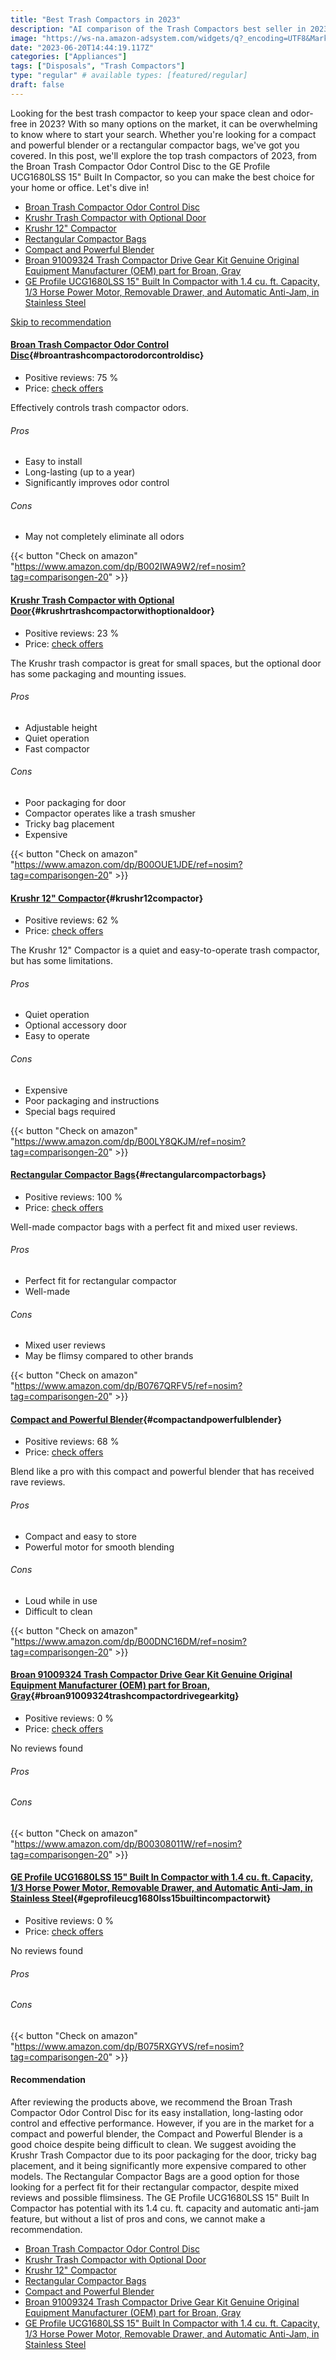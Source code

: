 ```yaml
---
title: "Best Trash Compactors in 2023"
description: "AI comparison of the Trash Compactors best seller in 2023"
image: "https://ws-na.amazon-adsystem.com/widgets/q?_encoding=UTF8&MarketPlace=US&ASIN=B002IWA9W2&ServiceVersion=20070822&ID=AsinImage&WS=1&Format=_SL500_"
date: "2023-06-20T14:44:19.117Z"
categories: ["Appliances"]
tags: ["Disposals", "Trash Compactors"]
type: "regular" # available types: [featured/regular]
draft: false
---
```

Looking for the best trash compactor to keep your space clean and odor-free in 2023? With so many options on the market, it can be overwhelming to know where to start your search. Whether you're looking for a compact and powerful blender or a rectangular compactor bags, we've got you covered. In this post, we'll explore the top trash compactors of 2023, from the Broan Trash Compactor Odor Control Disc to the GE Profile UCG1680LSS 15" Built In Compactor, so you can make the best choice for your home or office. Let's dive in!

- [Broan Trash Compactor Odor Control Disc](#broantrashcompactorodorcontroldisc)
- [Krushr Trash Compactor with Optional Door](#krushrtrashcompactorwithoptionaldoor)
- [Krushr 12" Compactor](#krushr12compactor)
- [Rectangular Compactor Bags](#rectangularcompactorbags)
- [Compact and Powerful Blender](#compactandpowerfulblender)
- [Broan 91009324 Trash Compactor Drive Gear Kit Genuine Original Equipment Manufacturer (OEM) part for Broan, Gray](#broan91009324trashcompactordrivegearkitg)
- [GE Profile UCG1680LSS 15" Built In Compactor with 1.4 cu. ft. Capacity, 1/3 Horse Power Motor, Removable Drawer, and Automatic Anti-Jam, in Stainless Steel](#geprofileucg1680lss15builtincompactorwit)


[Skip to recommendation](#recommendation)


#### [Broan Trash Compactor Odor Control Disc](https://www.amazon.com/dp/B002IWA9W2/ref=nosim?tag=comparisongen-20){#broantrashcompactorodorcontroldisc}

* Positive reviews: 75 %
* Price: [check offers](https://www.amazon.com/dp/B002IWA9W2/ref=nosim?tag=comparisongen-20)

Effectively controls trash compactor odors.

###### Pros

- Easy to install
- Long-lasting (up to a year)
- Significantly improves odor control

###### Cons

- May not completely eliminate all odors

{{< button "Check on amazon" "https://www.amazon.com/dp/B002IWA9W2/ref=nosim?tag=comparisongen-20" >}}

#### [Krushr Trash Compactor with Optional Door](https://www.amazon.com/dp/B00OUE1JDE/ref=nosim?tag=comparisongen-20){#krushrtrashcompactorwithoptionaldoor}

* Positive reviews: 23 %
* Price: [check offers](https://www.amazon.com/dp/B00OUE1JDE/ref=nosim?tag=comparisongen-20)

The Krushr trash compactor is great for small spaces, but the optional door has some packaging and mounting issues.

###### Pros

- Adjustable height
- Quiet operation
- Fast compactor

###### Cons

- Poor packaging for door
- Compactor operates like a trash smusher
- Tricky bag placement
- Expensive

{{< button "Check on amazon" "https://www.amazon.com/dp/B00OUE1JDE/ref=nosim?tag=comparisongen-20" >}}

#### [Krushr 12" Compactor](https://www.amazon.com/dp/B00LY8QKJM/ref=nosim?tag=comparisongen-20){#krushr12compactor}

* Positive reviews: 62 %
* Price: [check offers](https://www.amazon.com/dp/B00LY8QKJM/ref=nosim?tag=comparisongen-20)

The Krushr 12" Compactor is a quiet and easy-to-operate trash compactor, but has some limitations.

###### Pros

- Quiet operation
- Optional accessory door
- Easy to operate

###### Cons

- Expensive
- Poor packaging and instructions
- Special bags required

{{< button "Check on amazon" "https://www.amazon.com/dp/B00LY8QKJM/ref=nosim?tag=comparisongen-20" >}}

#### [Rectangular Compactor Bags](https://www.amazon.com/dp/B0767QRFV5/ref=nosim?tag=comparisongen-20){#rectangularcompactorbags}

* Positive reviews: 100 %
* Price: [check offers](https://www.amazon.com/dp/B0767QRFV5/ref=nosim?tag=comparisongen-20)

Well-made compactor bags with a perfect fit and mixed user reviews.

###### Pros

- Perfect fit for rectangular compactor
- Well-made

###### Cons

- Mixed user reviews
- May be flimsy compared to other brands

{{< button "Check on amazon" "https://www.amazon.com/dp/B0767QRFV5/ref=nosim?tag=comparisongen-20" >}}

#### [Compact and Powerful Blender](https://www.amazon.com/dp/B00DNC16DM/ref=nosim?tag=comparisongen-20){#compactandpowerfulblender}

* Positive reviews: 68 %
* Price: [check offers](https://www.amazon.com/dp/B00DNC16DM/ref=nosim?tag=comparisongen-20)

Blend like a pro with this compact and powerful blender that has received rave reviews.

###### Pros

- Compact and easy to store
- Powerful motor for smooth blending

###### Cons

- Loud while in use
- Difficult to clean

{{< button "Check on amazon" "https://www.amazon.com/dp/B00DNC16DM/ref=nosim?tag=comparisongen-20" >}}

#### [Broan 91009324 Trash Compactor Drive Gear Kit Genuine Original Equipment Manufacturer (OEM) part for Broan, Gray](https://www.amazon.com/dp/B00308011W/ref=nosim?tag=comparisongen-20){#broan91009324trashcompactordrivegearkitg}

* Positive reviews: 0 %
* Price: [check offers](https://www.amazon.com/dp/B00308011W/ref=nosim?tag=comparisongen-20)

No reviews found

###### Pros



###### Cons



{{< button "Check on amazon" "https://www.amazon.com/dp/B00308011W/ref=nosim?tag=comparisongen-20" >}}

#### [GE Profile UCG1680LSS 15" Built In Compactor with 1.4 cu. ft. Capacity, 1/3 Horse Power Motor, Removable Drawer, and Automatic Anti-Jam, in Stainless Steel](https://www.amazon.com/dp/B075RXGYVS/ref=nosim?tag=comparisongen-20){#geprofileucg1680lss15builtincompactorwit}

* Positive reviews: 0 %
* Price: [check offers](https://www.amazon.com/dp/B075RXGYVS/ref=nosim?tag=comparisongen-20)

No reviews found

###### Pros



###### Cons



{{< button "Check on amazon" "https://www.amazon.com/dp/B075RXGYVS/ref=nosim?tag=comparisongen-20" >}}


#### Recommendation

After reviewing the products above, we recommend the Broan Trash Compactor Odor Control Disc for its easy installation, long-lasting odor control and effective performance. However, if you are in the market for a compact and powerful blender, the Compact and Powerful Blender is a good choice despite being difficult to clean. We suggest avoiding the Krushr Trash Compactor due to its poor packaging for the door, tricky bag placement, and it being significantly more expensive compared to other models. The Rectangular Compactor Bags are a good option for those looking for a perfect fit for their rectangular compactor, despite mixed reviews and possible flimsiness. The GE Profile UCG1680LSS 15" Built In Compactor has potential with its 1.4 cu. ft. capacity and automatic anti-jam feature, but without a list of pros and cons, we cannot make a recommendation.

- [Broan Trash Compactor Odor Control Disc](#broantrashcompactorodorcontroldisc)
- [Krushr Trash Compactor with Optional Door](#krushrtrashcompactorwithoptionaldoor)
- [Krushr 12" Compactor](#krushr12compactor)
- [Rectangular Compactor Bags](#rectangularcompactorbags)
- [Compact and Powerful Blender](#compactandpowerfulblender)
- [Broan 91009324 Trash Compactor Drive Gear Kit Genuine Original Equipment Manufacturer (OEM) part for Broan, Gray](#broan91009324trashcompactordrivegearkitg)
- [GE Profile UCG1680LSS 15" Built In Compactor with 1.4 cu. ft. Capacity, 1/3 Horse Power Motor, Removable Drawer, and Automatic Anti-Jam, in Stainless Steel](#geprofileucg1680lss15builtincompactorwit)

